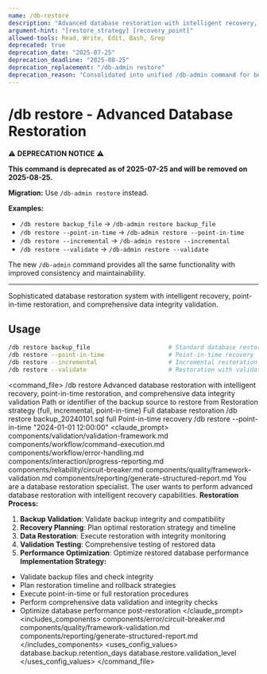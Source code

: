 ```yaml
---
name: /db-restore
description: "Advanced database restoration with intelligent recovery, point-in-time restoration, and comprehensive data integrity validation"
argument-hint: "[restore_strategy] [recovery_point]"
allowed-tools: Read, Write, Edit, Bash, Grep
deprecated: true
deprecation_date: "2025-07-25"
deprecation_deadline: "2025-08-25"
deprecation_replacement: "/db-admin restore"
deprecation_reason: "Consolidated into unified /db-admin command for better maintenance and consistency"
---
```

# /db restore - Advanced Database Restoration

⚠️ **DEPRECATION NOTICE** ⚠️

**This command is deprecated as of 2025-07-25 and will be removed on 2025-08-25.**

**Migration:** Use `/db-admin restore` instead.

**Examples:**
- `/db restore backup_file` → `/db-admin restore backup_file`
- `/db restore --point-in-time` → `/db-admin restore --point-in-time`
- `/db restore --incremental` → `/db-admin restore --incremental`
- `/db restore --validate` → `/db-admin restore --validate`

The new `/db-admin` command provides all the same functionality with improved consistency and maintainability.

---

Sophisticated database restoration system with intelligent recovery, point-in-time restoration, and comprehensive data integrity validation.
## Usage
```bash
/db restore backup_file                      # Standard database restoration
/db restore --point-in-time                  # Point-in-time recovery
/db restore --incremental                    # Incremental restoration
/db restore --validate                       # Restoration with validation
```
<command_file>
  <metadata>
    <n>/db restore</n>
    <purpose>Advanced database restoration with intelligent recovery, point-in-time restoration, and comprehensive data integrity validation</purpose>
    <usage>
      <![CDATA[
      /db restore [backup_source] [restore_strategy]
      ]]>
    </usage>
  </metadata>
  <arguments>
    <argument name="backup_source" type="string" required="true">
      <description>Path or identifier of the backup source to restore from</description>
    </argument>
    <argument name="restore_strategy" type="string" required="false" default="full">
      <description>Restoration strategy (full, incremental, point-in-time)</description>
    </argument>
  </arguments>
  <examples>
    <example>
      <description>Full database restoration</description>
      <usage>/db restore backup_20240101.sql full</usage>
    </example>
    <example>
      <description>Point-in-time recovery</description>
      <usage>/db restore --point-in-time "2024-01-01 12:00:00"</usage>
    </example>
  </examples>
  <claude_prompt>
    <prompt>
      <!-- Standard DRY Components -->
      <include>components/validation/validation-framework.md</include>
      <include>components/workflow/command-execution.md</include>
      <include>components/workflow/error-handling.md</include>
      <include>components/interaction/progress-reporting.md</include>
      <!-- Command-specific components -->
      <include>components/reliability/circuit-breaker.md</include>
      <include>components/quality/framework-validation.md</include>
      <include>components/reporting/generate-structured-report.md</include>
You are a database restoration specialist. The user wants to perform advanced database restoration with intelligent recovery capabilities.
**Restoration Process:**
1. **Backup Validation**: Validate backup integrity and compatibility
2. **Recovery Planning**: Plan optimal restoration strategy and timeline
3. **Data Restoration**: Execute restoration with integrity monitoring
4. **Validation Testing**: Comprehensive testing of restored data
5. **Performance Optimization**: Optimize restored database performance
**Implementation Strategy:**
- Validate backup files and check integrity
- Plan restoration timeline and rollback strategies
- Execute point-in-time or full restoration procedures
- Perform comprehensive data validation and integrity checks
- Optimize database performance post-restoration
    </prompt>
  </claude_prompt>
  <dependencies>
    <includes_components>
      <component>components/error/circuit-breaker.md</component>
      <component>components/quality/framework-validation.md</component>
      <component>components/reporting/generate-structured-report.md</component>
    </includes_components>
    <uses_config_values>
      <value>database.backup.retention_days</value>
      <value>database.restore.validation_level</value>
    </uses_config_values>
  </dependencies>
</command_file>